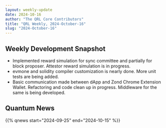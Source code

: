 ```yaml
---
layout: weekly-update
date: 2024-10-16
author: "The QRL Core Contributors"
title: "QRL Weekly, 2024-October-16"
slug: "2024-October-16"
---
```


## Weekly Development Snapshot

- Implemented reward simulation for sync committee and partially for block proposer. Attestor reward simulation is in progress.
- evmone and solidity compiler customization is nearly done. More unit tests are being added.
- Basic communication made between dApp and Zond Chrome Extension Wallet. Refactoring and code clean up in progress. Middleware for the same is being developed.

<!--more-->

## Quantum News

{{% qnews start="2024-09-25" end="2024-10-15" %}}